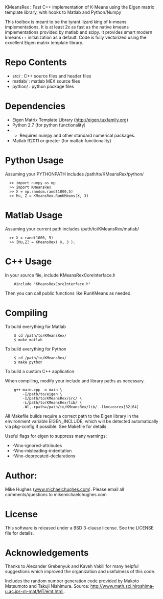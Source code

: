 KMeansRex : Fast C++ implementation of K-Means using the Eigen matrix template library, with hooks to Matlab and Python/Numpy

This toolbox is meant to be the tyrant lizard king of k-means implementations. It is at least 2x as fast as the native kmeans implementations provided by matlab and scipy. It provides smart modern kmeans++ initialization as a default. Code is fully vectorized using the excellent Eigen matrix template library.

# Repo Contents

* src/    : C++ source files and header files
* matlab/ : matlab MEX source files
* python/ : python package files

# Dependencies

* Eigen Matrix Template Library (http://eigen.tuxfamily.org)
* Python 2.7 (for python functionality)
* * Requires numpy and other standard numerical packages.
* Matlab R2011 or greater (for matlab functionality)

# Python Usage

Assuming your PYTHONPATH includes /path/to/KMeansRex/python/
```
  >> import numpy as np
  >> import KMeansRex
  >> X = np.random.rand(1000,5)
  >> Mu, Z = KMeansRex.RunKMeans(X, 3)
```

# Matlab Usage 

Assuming your current path includes /path/to/KMeansRex/matlab/
```
  >> X = rand(1000, 5)
  >> [Mu,Z] = KMeansRex( X, 3 );
```

# C++ Usage

In your source file, include KMeansRexCoreInterface.h

```
    #include "KMeansRexCoreInterface.h"
```

Then you can call public functions like RunKMeans as needed.


# Compiling

To build everything for Matlab
```
    $ cd /path/to/KMeansRex/
    $ make matlab
```

To build everything for Python

```
    $ cd /path/to/KMeansRex/
    $ make python
```

To build a custom C++ application

When compiling, modify your include and library paths as necessary.
```
    g++ main.cpp -o main \
        -I/path/to/eigen \
        -I/path/to/KMeansRex/src/ \
        -L/path/to/KMeansRex/lib/ \
        -Wl,-rpath=/path/to/KMeansRex/lib/ -lkmeansrex[32|64]
```

All Makefile builds require a correct path to the Eigen library in the environment variable EIGEN_INCLUDE, which will be detected automatically via pkg-config if possible. See Makefile for details.

Useful flags for eigen to suppress many warnings:
* -Wno-ignored-attributes 
* -Wno-misleading-indentation
* -Wno-deprecated-declarations

# Author:      
Mike Hughes (www.michaelchughes.com). Please email all comments/questions to mike<AT>michaelchughes.com

# License
This software is released under a BSD 3-clause license. See the LICENSE file for details.

# Acknowledgements
Thanks to Alexander Grebenyuk and Kaveh Vakili for many helpful suggestions which improved the organization and usefulness of this code.

Includes the random number generation code provided by Makoto Matsumoto and Takuji Nishimura. Source: http://www.math.sci.hiroshima-u.ac.jp/~m-mat/MT/emt.html.



